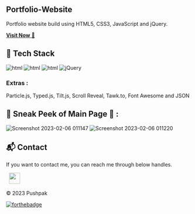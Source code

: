 ## Portfolio-Website
Portfolio website build using HTML5, CSS3, JavaScript and jQuery.

<a href="https://pushpak-is-a.dev/" target="_blank">**Visit Now** 🚀</a>



## 📌 Tech Stack
<img alt="html" src="https://img.shields.io/badge/html5%20-%23E34F26.svg?&style=for-the-badge&logo=html5&logoColor=white"/>
<img alt="html" src="https://img.shields.io/badge/css3%20-%231572B6.svg?&style=for-the-badge&logo=css3&logoColor=white"/>
<img alt="html" src="https://img.shields.io/badge/javascript%20-%23323330.svg?&style=for-the-badge&logo=javascript&logoColor=%23F7DF1E"/>
<img alt="jQuery" src="https://img.shields.io/badge/jquery-%230769AD.svg?style=for-the-badge&logo=jquery&logoColor=white"/>

### Extras : 
Particle.js, Typed.js, Tilt.js, Scroll Reveal, Tawk.to, Font Awesome and JSON

## 📌 Sneak Peek of Main Page 🙈 :
![Screenshot 2023-02-06 011147](https://user-images.githubusercontent.com/95577067/216841082-5433c9a0-9a16-440c-8c82-5bea812a5a4c.png)
![Screenshot 2023-02-06 011220](https://user-images.githubusercontent.com/95577067/216841108-c2be13d2-06a9-466b-b706-9bf430d04df3.png)


<h2>📬 Contact</h2>


If you want to contact me, you can reach me through below handles.

&nbsp;&nbsp;<a href="https://www.linkedin.com/in/pushpak-kumawat-b4bb921ba/"><img src="https://www.felberpr.com/wp-content/uploads/linkedin-logo.png" width="30"></img></a>

© 2023 Pushpak


[![forthebadge](https://forthebadge.com/images/badges/built-with-love.svg)](https://forthebadge.com)
